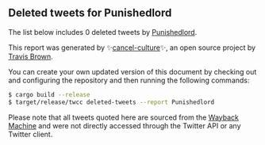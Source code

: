 ## Deleted tweets for Punishedlord

The list below includes 0 deleted tweets by
[Punishedlord](https://twitter.com/Punishedlord).



This report was generated by ✨[cancel-culture](https://github.com/travisbrown/cancel-culture)✨,
an open source project by [Travis Brown](https://twitter.com/travisbrown).

You can create your own updated version of this document by checking out and configuring the
repository and then running the following commands:

```bash
$ cargo build --release
$ target/release/twcc deleted-tweets --report Punishedlord
```

Please note that all tweets quoted here are sourced from the
[Wayback Machine](https://web.archive.org) and were not directly accessed through the Twitter API or
any Twitter client.


